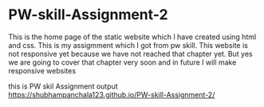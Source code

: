 # PW-skill-Assignment-2
This is the home page of the static website which I have created using html and css. This is my assigmment which I got from pw skill. This website is not responsive yet because we have not reached that chapter yet. But yes we are going to cover that chapter very soon and in future I will make responsive websites

this is PW skil Assignment output    https://shubhampanchala123.github.io/PW-skill-Assignment-2/
